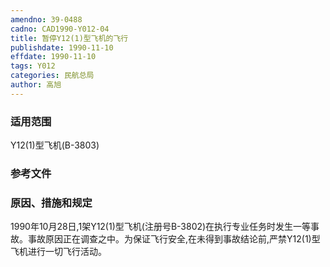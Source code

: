 ```yaml
---
amendno: 39-0488  
cadno: CAD1990-Y012-04  
title: 暂停Y12(1)型飞机的飞行  
publishdate: 1990-11-10  
effdate: 1990-11-10  
tags: Y012  
categories: 民航总局  
author: 高旭  
---
```

  
### 适用范围  
Y12(1)型飞机(B-3803)  
  
<!--more-->  
### 参考文件  
  
### 原因、措施和规定  
1990年10月28日,1架Y12(1)型飞机(注册号B-3802)在执行专业任务时发生一等事故。事故原因正在调查之中。为保证飞行安全,在未得到事故结论前,严禁Y12(1)型飞机进行一切飞行活动。  
